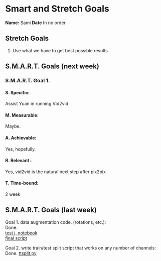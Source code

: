 # Smart and Stretch Goals

**Name:** Sami
**Date** In no order

## Stretch Goals

1. Use what we have to get best possible results

## S.M.A.R.T. Goals (next week)

### S.M.A.R.T. Goal 1.

#### S. Specific: 
Assist Yuan in running Vid2vid
  
#### M. Measurable: 
Maybe.

#### A. Achievable:  
Yes, hopefully.

#### R. Relevant :
Yes, vid2vid is the natural next step after pix2pix

#### T. Time-bound: 
2 week  


## S.M.A.R.T. Goals (last week)  

Goal 1. data augmentation code. (rotations, etc.):   
Done.   
[test j. notebook](https://github.com/yuanzhou15/capstone-weather/blob/master/sam/augment_dataset.ipynb)  
[final script](https://github.com/yuanzhou15/capstone-weather/blob/master/sam/augment.py)   


Goal 2. write train/test split script that works on any number of channels:  
Done. [ttsplit.py](https://github.com/yuanzhou15/capstone-weather/blob/master/sam/ttsplit.py)



